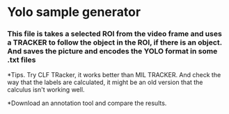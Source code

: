 
# Yolo sample generator #

### This file is takes a selected ROI from the video frame and uses a TRACKER to follow the object in the ROI, if there is an object. And saves the picture and encodes the YOLO format in some .txt files ###

*Tips. Try CLF TRacker, it works better than MIL TRACKER. And check the way that the labels are calculated, it might be an old version that the calculus isn't working well.

*Download an annotation tool and compare the results.
